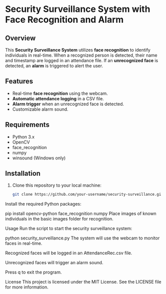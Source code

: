 # Security Surveillance System with Face Recognition and Alarm

## Overview

This **Security Surveillance System** utilizes **face recognition** to identify individuals in real-time. When a recognized person is detected, their name and timestamp are logged in an attendance file. If an **unrecognized face** is detected, an **alarm** is triggered to alert the user.

## Features
- Real-time **face recognition** using the webcam.
- **Automatic attendance logging** in a CSV file.
- **Alarm trigger** when an unrecognized face is detected.
- Customizable alarm sound.

## Requirements
- Python 3.x
- OpenCV
- face_recognition
- numpy
- winsound (Windows only)

## Installation

1. Clone this repository to your local machine:
   ```bash
   git clone https://github.com/your-username/security-surveillance.git
Install the required Python packages:


pip install opencv-python face_recognition numpy
Place images of known individuals in the basic images folder for recognition.

Usage
Run the script to start the security surveillance system:


python security_surveillance.py
The system will use the webcam to monitor faces in real-time.

Recognized faces will be logged in an AttendanceRec.csv file.

Unrecognized faces will trigger an alarm sound.

Press q to exit the program.

License
This project is licensed under the MIT License. See the LICENSE file for more information.
